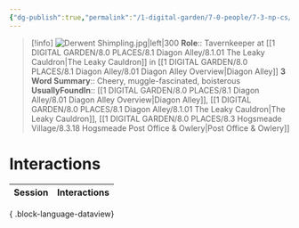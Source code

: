 ```yaml
---
{"dg-publish":true,"permalink":"/1-digital-garden/7-0-people/7-3-np-cs/derwent-shimpling/","tags":["#person","#diagon-alley","#diagon-alley-resident","#tavernkeeper"]}
---
```


>[!info] 
>![Derwent Shimpling.jpg|left|300](/img/user/1%20DIGITAL%20GARDEN/7.0%20PEOPLE/7.3%20NPCs/Headshots/Derwent%20Shimpling.jpg)
>**Role**:: Tavernkeeper at [[1 DIGITAL GARDEN/8.0 PLACES/8.1 Diagon Alley/8.1.01 The Leaky Cauldron\|The Leaky Cauldron]] in [[1 DIGITAL GARDEN/8.0 PLACES/8.1 Diagon Alley/8.01 Diagon Alley Overview\|Diagon Alley]]
>**3 Word Summary**:: Cheery, muggle-fascinated, boisterous
>**UsuallyFoundIn**:: [[1 DIGITAL GARDEN/8.0 PLACES/8.1 Diagon Alley/8.01 Diagon Alley Overview\|Diagon Alley]], [[1 DIGITAL GARDEN/8.0 PLACES/8.1 Diagon Alley/8.1.01 The Leaky Cauldron\|The Leaky Cauldron]], [[1 DIGITAL GARDEN/8.0 PLACES/8.3 Hogsmeade Village/8.3.18 Hogsmeade Post Office & Owlery\|Post Office & Owlery]]

# Interactions

| Session | Interactions |
| ------- | ------------ |

{ .block-language-dataview}
